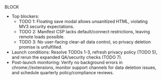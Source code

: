 ﻿BLOCK

- Top blockers:
  - TODO 1: Floating save modal allows unsanitized HTML, violating MV3 security expectations.
  - TODO 2: Manifest CSP lacks default/connect restrictions, leaving remote loads possible.
  - TODO 3: No user-facing clear-all data control, so privacy deletion promise is unfulfilled.
- Launch conditions: Resolve TODOs 1-3, refresh privacy policy (TODO 5), and rerun the expanded QA/security checks (TODO 7).
- Post-launch monitoring: Verify no background errors in chrome://extensions, monitor support channels for data deletion issues, and schedule quarterly policy/compliance reviews.
